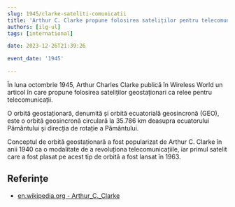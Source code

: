 ```yaml
---
slug: 1945/clarke-sateliti-comunicatii
title: 'Arthur C. Clarke propune folosirea sateliților pentru telecomunicații'
authors: [ilg-ul]
tags: [international]

date: 2023-12-26T21:39:26

event_date: '1945'

---
```


În luna octombrie 1945, Arthur Charles Clarke publică în Wireless World un articol
în care propune folosirea sateliților geostaționari ca relee pentru
telecomunicații.

<!-- truncate -->

O orbită geostaționară, denumită și orbită ecuatorială geosincronă (GEO),
este o orbită geosincronă circulară la 35.786 km deasupra ecuatorului
Pământului și direcția de rotație a Pământului.

Conceptul de orbită geostaționară a fost popularizat de Arthur C. Clarke
în anii 1940 ca o modalitate de a revoluționa telecomunicațiile,
iar primul satelit care a fost plasat pe acest tip de orbită a fost
lansat în 1963.

## Referințe

- [en.wikipedia.org - Arthur_C._Clarke](https://en.wikipedia.org/wiki/Arthur_C._Clarke)
